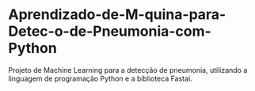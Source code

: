# Aprendizado-de-M-quina-para-Detec-o-de-Pneumonia-com-Python
Projeto de Machine Learning para a detecção de pneumonia, utilizando a linguagem de programação Python e a biblioteca Fastai.
